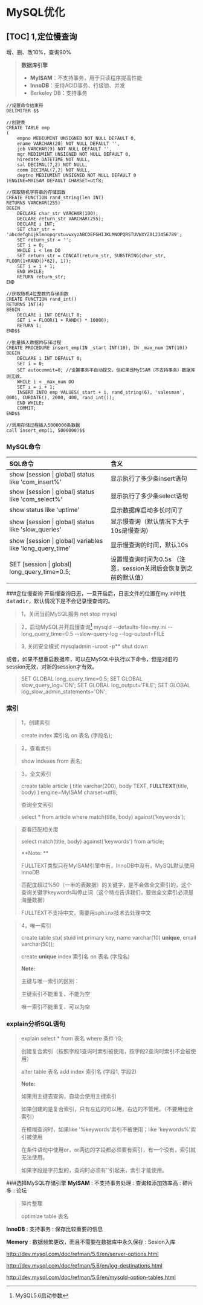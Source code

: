 MySQL优化
===============
[TOC]
1,定位慢查询
--------------------------
增、删、改10%，查询90%

>**数据库引擎**
>
> - **MyISAM**：不支持事务，用于只读程序提高性能
> - **InnoDB**：支持ACID事务、行级锁、并发
> - Berkeley DB：支持事务

<pre><code>//设置命令结束符
DELIMITER $$

//创建表
CREATE TABLE emp
(
    empno MEDIUMINT UNSIGNED NOT NULL DEFAULT 0,
    ename VARCHAR(20) NOT NULL DEFAULT '',
    job VARCHAR(9) NOT NULL DEFAULT '',
    mgr MEDIUMINT UNSIGNED NOT NULL DEFAULT 0,
    hiredate DATETIME NOT NULL,
    sal DECIMAL(7,2) NOT NULL,
    comm DECIMAL(7,2) NOT NULL,
    deptno MEDIUMINT UNSIGNED NOT NULL DEFAULT 0
)ENGINE=MYISAM DEFAULT CHARSET=utf8;

//获取随机字符串的存储函数
CREATE FUNCTION rand_string(len INT) 
RETURNS VARCHAR(255)
BEGIN
    DECLARE char_str VARCHAR(100);
    DECLARE return_str VARCHAR(255);
    DECLARE i INT;
    SET char_str = 'abcdefghijklmnopqrstuvwxyzABCDEFGHIJKLMNOPQRSTUVWXYZ0123456789';
    SET return_str = '';
    SET i = 0;
    WHILE i &lt len DO
	SET return_str = CONCAT(return_str, SUBSTRING(char_str, FLOOR(1+RAND()*62), 1));
	SET i = i + 1;
    END WHILE;
    RETURN return_str;
END

//获取随机4位整数的存储函数
CREATE FUNCTION rand_int()
RETURNS INT(4)
BEGIN
    DECLARE i INT DEFAULT 0;
    SET i = FLOOR(1 + RAND() * 10000);
    RETURN i;
END$$

//批量插入数据的存储过程
CREATE PROCEDURE insert_emp(IN _start INT(10), IN _max_num INT(10))
BEGIN
    DECLARE i INT DEFAULT 0;
    SET i = 0;
    SET autocommit=0; //设置事务不自动提交，但如果是MyISAM（不支持事务）数据库则无效。
    WHILE i &lt _max_num DO
	SET i = i + 1;
	INSERT INTO emp VALUES(_start + i, rand_string(6), 'salesman', 0001, CURDATE(), 2000, 400, rand_int());
    END WHILE;
    COMMIT;
END$$

//调用存储过程插入5000000条数据
call insert_emp(1, 5000000)$$
</code></pre>

### MySQL命令
|  SQL命令      |   含义  |
| :------------- | :-----|
| show [session \| global] status like 'com_insert%' | 显示执行了多少条insert语句 |
| show [session \| global] status like 'com_select%' | 显示执行了多少条select语句 |
| show status like 'uptime' | 显示数据库启动多长时间了 |
| show [session \| global] status like 'slow_queries' | 显示慢查询（默认情况下大于10s是慢查询） |
| show [session \| global] variables like 'long_query_time' | 显示慢查询的时间，默认10s |
| SET [session \| global] long_query_time=0.5; | 设置慢查询时间为0.5s （注意，session关闭后会恢复到之前的默认值） |

###定位慢查询
开启慢查询日志，一旦开启后，日志文件的位置在my.ini中找<kbd>datadir</kbd>，默认情况下是不会记录慢查询的。
>  1，关闭当前MySQL服务
>			net stop mysql

> 2，启动MySQL并开启慢查询[^startup]
> 			mysqld --defaults-file=my.ini  --long_query_time=0.5  --slow-query-log --log-output=FILE

> 3, 关闭安全模式
>          mysqladmin -uroot -p** shut down

或者，如果不想重启数据库，可以在MySQL中执行以下命令，但是对旧的session无效，对新的session才有效。
> SET GLOBAL long_query_time=0.5;
SET GLOBAL slow_query_log='ON';
SET GLOBAL log_output='FILE';
SET GLOBAL log_slow_admin_statements='ON';

### 索引
> 1，创建索引
> 
> create index 索引名 on 表名 (字段名);

> 2，查看索引
> 
> show indexes from 表名;

> 3，全文索引
> 
> create table article (
> title varchar(200), 
> body TEXT, 
> **FULLTEXT**(title, body) 
> ) engine=MyISAM charset=utf8;
> 
> 查询全文索引
> 
> select * from article where match(title, body) against('keywords');

> 查看匹配相关度
> 
> select match(title, body) against('keywords') from article;
> 
> **Note: ** 
> 
> FULLTEXT类型只在MyISAM引擎中有，InnoDB中没有，MySQL默认使用InnoDB
> 
> 匹配度超过%50（一半的表数据）的关键字，是不会做全文索引的，这个查询关键字keywords叫停止词（这个特点告诉我们，要做全文索引必须是海量数据）
> 
> FULLTEXT不支持中文，需要用<kbd>sphinx</kbd>技术去处理中文

> 4，唯一索引
> 
> create table stu(
> stuid int primary key,
> name varchar(10) **unique**,
> email varchar(50));
> 
> create **unique** index 索引名 on 表名 (字段名)
> 
> **Note:**
> 
> 主键与唯一索引的区别：
> 
> 主键索引不能重复、不能为空
> 
> 唯一索引不能重复、可以为空

### explain分析SQL语句
> explain select * from 表名 where 条件 \G; 
> 
> 创建复合索引（按照字段1查询时索引被使用，按字段2查询时索引不会被使用）
> 
> alter table 表名 add index 索引名 (字段1, 字段2)
> 
> **Note:**
> 
> 如果用主键去查询，自动会使用主键索引
> 
> 如果创建的是复合索引，只有左边的可以用，右边的不管用。（不要用组合索引）
> 
> 在模糊查询时，如果like '%keywords'索引不被使用；like 'keywords%'索引被使用
> 
> 在条件语句中使用or，or两边的字段都必须要有索引，有一个没有，索引就无法使用。
> 
> 如果字段是字符型的，查询时必须有''引起来，索引才能使用。

###选择MySQL存储引擎
**MyISAM**
: 不支持事务处理
: 查询和添加效率高
: 碎片多
: 论坛

> 碎片整理
> 
> optimize table 表名
 
**InnoDB**
: 支持事务
: 保存比较重要的信息
  
**Memory**
: 数据频繁更改，而且不需要在数据库中永久保存
: Sesion入库


[^startup]: MySQL5.6启动参数

http://dev.mysql.com/doc/refman/5.6/en/server-options.html

http://dev.mysql.com/doc/refman/5.6/en/log-destinations.html

http://dev.mysql.com/doc/refman/5.6/en/mysqld-option-tables.html